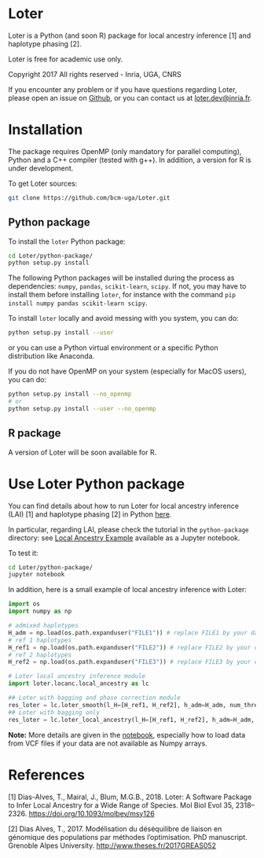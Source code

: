 # Loter

Loter is a Python (and soon R) package for local ancestry inference [1] and haplotype phasing [2].

Loter is free for academic use only.

Copyright 2017 All rights reserved - Inria, UGA, CNRS

If you encounter any problem or if you have questions regarding Loter, 
please open an issue on [Github](https://github.com/bcm-uga/Loter.git), 
or you can contact us at <loter.dev@inria.fr>.

# Installation

The package requires OpenMP (only mandatory for parallel computing), Python and a C++ compiler 
(tested with g++). In addition, a version for R is under development.

To get Loter sources:
```bash
git clone https://github.com/bcm-uga/Loter.git
```

## Python package

To install the `loter` Python package:
```bash
cd Loter/python-package/
python setup.py install
```

The following Python packages will be installed during the process 
as dependencies: `numpy`, `pandas`, `scikit-learn`, `scipy`. If not, you may have to
install them before installing `loter`, for instance with the command 
`pip install numpy pandas scikit-learn scipy`.

To install `loter` locally and avoid messing with you system, you can do:
```bash
python setup.py install --user
```
or you can use a Python virtual environment or a specific Python distribution like Anaconda.

If you do not have OpenMP on your system (especially for MacOS users), you can do:
```bash
python setup.py install --no_openmp
# or
python setup.py install --user --no_openmp
```

## R package

A version of Loter will be soon available for R.


# Use Loter Python package

You can find details about how to run Loter for local ancestry inference (LAI) [1] and haplotype phasing [2]
in Python [here](./python-package/README.md).

In particular, regarding LAI, please check the tutorial in the `python-package` directory: 
see [Local Ancestry Example](./python-package/Local_Ancestry_Example.ipynb) available as a Jupyter notebook.

To test it:
```bash
cd Loter/python-package/
jupyter notebook
```

In addition, here is a small example of local ancestry inference with Loter:
```python
import os
import numpy as np

# admixed haplotypes
H_adm = np.load(os.path.expanduser("FILE1")) # replace FILE1 by your data file name
# ref 1 haplotypes
H_ref1 = np.load(os.path.expanduser("FILE2")) # replace FILE2 by your data file name
# ref 2 haplotypes
H_ref2 = np.load(os.path.expanduser("FILE3")) # replace FILE3 by your data file name

# Loter local ancestry inference module
import loter.locanc.local_ancestry as lc

## Loter with bagging and phase correction module
res_loter = lc.loter_smooth(l_H=[H_ref1, H_ref2], h_adm=H_adm, num_threads=8) ## set the number of threads
## Loter with bagging only
res_loter = lc.loter_local_ancestry(l_H=[H_ref1, H_ref2], h_adm=H_adm, num_threads=8) ## set the number of threads
```

**Note:** More details are given in the [notebook](./python-package/Local_Ancestry_Example.ipynb), 
especially how to load data from VCF files if your data are not available as Numpy arrays.


# References

[1] Dias-Alves, T., Mairal, J., Blum, M.G.B., 2018. Loter: A Software Package to Infer Local Ancestry for a Wide Range of Species. Mol Biol Evol 35, 2318–2326. https://doi.org/10.1093/molbev/msy126

[2] Dias Alves, T., 2017. Modélisation du déséquilibre de liaison en génomique des  populations par méthodes l’optimisation. PhD manuscript. Grenoble Alpes University. http://www.theses.fr/2017GREAS052

